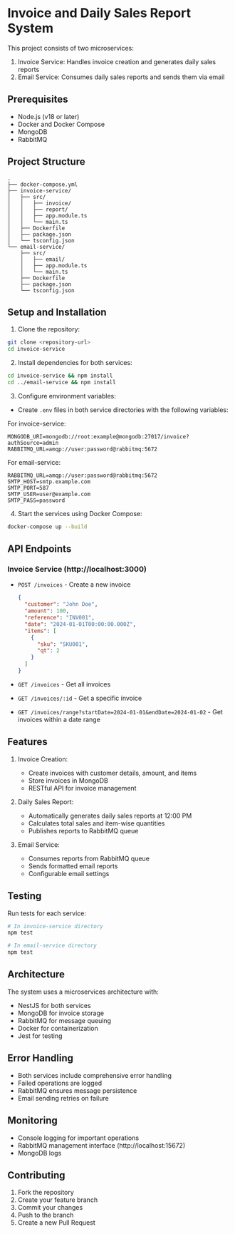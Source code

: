 # Invoice and Daily Sales Report System

This project consists of two microservices:
1. Invoice Service: Handles invoice creation and generates daily sales reports
2. Email Service: Consumes daily sales reports and sends them via email

## Prerequisites

- Node.js (v18 or later)
- Docker and Docker Compose
- MongoDB
- RabbitMQ

## Project Structure

```
.
├── docker-compose.yml
├── invoice-service/
│   ├── src/
│   │   ├── invoice/
│   │   ├── report/
│   │   ├── app.module.ts
│   │   └── main.ts
│   ├── Dockerfile
│   ├── package.json
│   └── tsconfig.json
└── email-service/
    ├── src/
    │   ├── email/
    │   ├── app.module.ts
    │   └── main.ts
    ├── Dockerfile
    ├── package.json
    └── tsconfig.json
```

## Setup and Installation

1. Clone the repository:
```bash
git clone <repository-url>
cd invoice-service
```

2. Install dependencies for both services:
```bash
cd invoice-service && npm install
cd ../email-service && npm install
```

3. Configure environment variables:
- Create `.env` files in both service directories with the following variables:

For invoice-service:
```env
MONGODB_URI=mongodb://root:example@mongodb:27017/invoice?authSource=admin
RABBITMQ_URL=amqp://user:password@rabbitmq:5672
```

For email-service:
```env
RABBITMQ_URL=amqp://user:password@rabbitmq:5672
SMTP_HOST=smtp.example.com
SMTP_PORT=587
SMTP_USER=user@example.com
SMTP_PASS=password
```

4. Start the services using Docker Compose:
```bash
docker-compose up --build
```

## API Endpoints

### Invoice Service (http://localhost:3000)

- `POST /invoices` - Create a new invoice
  ```json
  {
    "customer": "John Doe",
    "amount": 100,
    "reference": "INV001",
    "date": "2024-01-01T00:00:00.000Z",
    "items": [
      {
        "sku": "SKU001",
        "qt": 2
      }
    ]
  }
  ```

- `GET /invoices` - Get all invoices
- `GET /invoices/:id` - Get a specific invoice
- `GET /invoices/range?startDate=2024-01-01&endDate=2024-01-02` - Get invoices within a date range

## Features

1. Invoice Creation:
   - Create invoices with customer details, amount, and items
   - Store invoices in MongoDB
   - RESTful API for invoice management

2. Daily Sales Report:
   - Automatically generates daily sales reports at 12:00 PM
   - Calculates total sales and item-wise quantities
   - Publishes reports to RabbitMQ queue

3. Email Service:
   - Consumes reports from RabbitMQ queue
   - Sends formatted email reports
   - Configurable email settings

## Testing

Run tests for each service:

```bash
# In invoice-service directory
npm test

# In email-service directory
npm test
```

## Architecture

The system uses a microservices architecture with:
- NestJS for both services
- MongoDB for invoice storage
- RabbitMQ for message queuing
- Docker for containerization
- Jest for testing

## Error Handling

- Both services include comprehensive error handling
- Failed operations are logged
- RabbitMQ ensures message persistence
- Email sending retries on failure

## Monitoring

- Console logging for important operations
- RabbitMQ management interface (http://localhost:15672)
- MongoDB logs

## Contributing

1. Fork the repository
2. Create your feature branch
3. Commit your changes
4. Push to the branch
5. Create a new Pull Request 